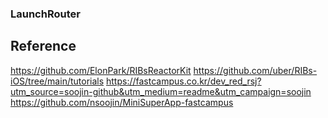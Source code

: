 ### LaunchRouter

## Reference
https://github.com/ElonPark/RIBsReactorKit
https://github.com/uber/RIBs-iOS/tree/main/tutorials
https://fastcampus.co.kr/dev_red_rsj?utm_source=soojin-github&utm_medium=readme&utm_campaign=soojin
https://github.com/nsoojin/MiniSuperApp-fastcampus